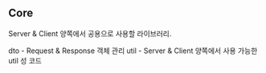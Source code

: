 ## Core

Server & Client 양쪽에서 공용으로 사용할 라이브러리.

dto - Request & Response 객체 관리
util - Server & Client 양쪽에서 사용 가능한 util 성 코드